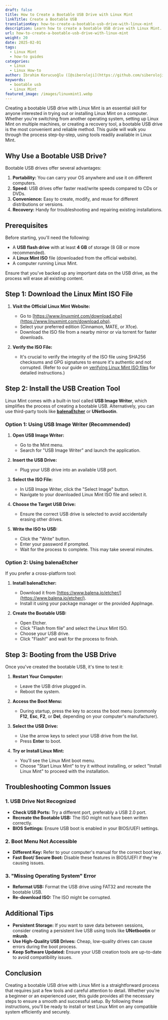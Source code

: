 ```yaml
---
draft: false
title: How to Create a Bootable USB Drive with Linux Mint
linkTitle: Create a Bootable USB
translationKey: how-to-create-a-bootable-usb-drive-with-linux-mint
description: Learn how to create a bootable USB drive with Linux Mint.
url: how-to-create-a-bootable-usb-drive-with-linux-mint
weight: 20
date: 2025-02-01
tags:
  - Linux Mint
  - how-to guides
categories:
  - Linux
  - Linux How-to
author: İbrahim Korucuoğlu ([@siberoloji](https://github.com/siberoloji))
keywords:
  - bootable usb
  - Linux Mint
featured_image: /images/linuxmint1.webp
---
```


Creating a bootable USB drive with Linux Mint is an essential skill for anyone interested in trying out or installing Linux Mint on a computer. Whether you're switching from another operating system, setting up Linux Mint on multiple machines, or creating a recovery tool, a bootable USB drive is the most convenient and reliable method. This guide will walk you through the process step-by-step, using tools readily available in Linux Mint.

## Why Use a Bootable USB Drive?

Bootable USB drives offer several advantages:

1. **Portability:** You can carry your OS anywhere and use it on different computers.
2. **Speed:** USB drives offer faster read/write speeds compared to CDs or DVDs.
3. **Convenience:** Easy to create, modify, and reuse for different distributions or versions.
4. **Recovery:** Handy for troubleshooting and repairing existing installations.

## Prerequisites

Before starting, you'll need the following:

- A **USB flash drive** with at least **4 GB** of storage (8 GB or more recommended).
- A **Linux Mint ISO** file (downloaded from the official website).
- A computer running Linux Mint.

Ensure that you've backed up any important data on the USB drive, as the process will erase all existing content.

## Step 1: Download the Linux Mint ISO File

1. **Visit the Official Linux Mint Website:**
   - Go to [https://www.linuxmint.com/download.php](https://www.linuxmint.com/download.php).
   - Select your preferred edition (Cinnamon, MATE, or Xfce).
   - Download the ISO file from a nearby mirror or via torrent for faster downloads.

2. **Verify the ISO File:**
   - It's crucial to verify the integrity of the ISO file using SHA256 checksums and GPG signatures to ensure it's authentic and not corrupted. (Refer to our guide on [verifying Linux Mint ISO files](/how-to-download-linux-mint-iso-files-and-verify-their-integrity-on-linux-mint/) for detailed instructions.)

## Step 2: Install the USB Creation Tool

Linux Mint comes with a built-in tool called **USB Image Writer**, which simplifies the process of creating a bootable USB. Alternatively, you can use third-party tools like **[balenaEtcher](/balena-etcher-tool-creating-bootable-usb/)** or **UNetbootin**.

### Option 1: Using USB Image Writer (Recommended)

1. **Open USB Image Writer:**
   - Go to the Mint menu.
   - Search for "USB Image Writer" and launch the application.

2. **Insert the USB Drive:**
   - Plug your USB drive into an available USB port.

3. **Select the ISO File:**
   - In USB Image Writer, click the "Select Image" button.
   - Navigate to your downloaded Linux Mint ISO file and select it.

4. **Choose the Target USB Drive:**
   - Ensure the correct USB drive is selected to avoid accidentally erasing other drives.

5. **Write the ISO to USB:**
   - Click the "Write" button.
   - Enter your password if prompted.
   - Wait for the process to complete. This may take several minutes.

### Option 2: Using balenaEtcher

If you prefer a cross-platform tool:

1. **Install balenaEtcher:**
   - Download it from [https://www.balena.io/etcher/](https://www.balena.io/etcher/).
   - Install it using your package manager or the provided AppImage.

2. **Create the Bootable USB:**
   - Open Etcher.
   - Click "Flash from file" and select the Linux Mint ISO.
   - Choose your USB drive.
   - Click "Flash!" and wait for the process to finish.

## Step 3: Booting from the USB Drive

Once you've created the bootable USB, it's time to test it:

1. **Restart Your Computer:**
   - Leave the USB drive plugged in.
   - Reboot the system.

2. **Access the Boot Menu:**
   - During startup, press the key to access the boot menu (commonly **F12**, **Esc**, **F2**, or **Del**, depending on your computer's manufacturer).

3. **Select the USB Drive:**
   - Use the arrow keys to select your USB drive from the list.
   - Press **Enter** to boot.

4. **Try or Install Linux Mint:**
   - You'll see the Linux Mint boot menu.
   - Choose "Start Linux Mint" to try it without installing, or select "Install Linux Mint" to proceed with the installation.

## Troubleshooting Common Issues

### 1. USB Drive Not Recognized

- **Check USB Ports:** Try a different port, preferably a USB 2.0 port.
- **Recreate the Bootable USB:** The ISO might not have been written correctly.
- **BIOS Settings:** Ensure USB boot is enabled in your BIOS/UEFI settings.

### 2. Boot Menu Not Accessible

- **Different Key:** Refer to your computer's manual for the correct boot key.
- **Fast Boot/ Secure Boot:** Disable these features in BIOS/UEFI if they're causing issues.

### 3. "Missing Operating System" Error

- **Reformat USB:** Format the USB drive using FAT32 and recreate the bootable USB.
- **Re-download ISO:** The ISO might be corrupted.

## Additional Tips

- **Persistent Storage:** If you want to save data between sessions, consider creating a persistent live USB using tools like **UNetbootin** or **mkusb**.
- **Use High-Quality USB Drives:** Cheap, low-quality drives can cause errors during the boot process.
- **Keep Software Updated:** Ensure your USB creation tools are up-to-date to avoid compatibility issues.

## Conclusion

Creating a bootable USB drive with Linux Mint is a straightforward process that requires just a few tools and careful attention to detail. Whether you're a beginner or an experienced user, this guide provides all the necessary steps to ensure a smooth and successful setup. By following these instructions, you'll be ready to install or test Linux Mint on any compatible system efficiently and securely.
